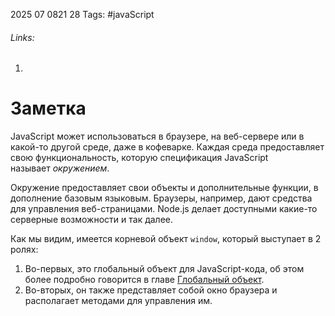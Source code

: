 2025 07 0821 28
Tags: #javaScript 
###### Links: 
1) 
# Заметка
JavaScript может использоваться в браузере, на веб-сервере или в какой-то другой среде, даже в кофеварке. Каждая среда предоставляет свою функциональность, которую спецификация JavaScript называет _окружением_.

Окружение предоставляет свои объекты и дополнительные функции, в дополнение базовым языковым. Браузеры, например, дают средства для управления веб-страницами. Node.js делает доступными какие-то серверные возможности и так далее.

Как мы видим, имеется корневой объект `window`, который выступает в 2 ролях:

1. Во-первых, это глобальный объект для JavaScript-кода, об этом более подробно говорится в главе [Глобальный объект](https://learn.javascript.ru/global-object).
2. Во-вторых, он также представляет собой окно браузера и располагает методами для управления им.